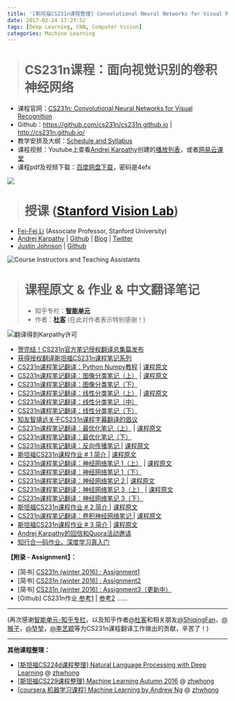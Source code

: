 ```yaml
---
title: '[斯坦福CS231n课程整理] Convolutional Neural Networks for Visual Recognition(附翻译，作业)'
date: 2017-02-24 17:27:52
tags: [Deep Learning, CNN, Computer Vision]
categories: Machine Learning
---
```


> # CS231n课程：面向视觉识别的卷积神经网络

- 课程官网：[CS231n: Convolutional Neural Networks for Visual Recognition](http://cs231n.stanford.edu/)
- Github：https://github.com/cs231n/cs231n.github.io | http://cs231n.github.io/
- 教学安排及大纲：[Schedule and Syllabus](http://vision.stanford.edu/teaching/cs231n/syllabus.html)
- 课程视频：Youtube上查看[Andrej Karpathy](https://link.zhihu.com/?target=https%3A//www.youtube.com/channel/UCPk8m_r6fkUSYmvgCBwq-sw)创建的[播放列表](https://link.zhihu.com/?target=https%3A//www.youtube.com/playlist%3Flist%3DPLkt2uSq6rBVctENoVBg1TpCC7OQi31AlC)，或者[网易云课堂](http://study.163.com/course/introduction/1003223001.htm#/courseDetail)
- 课程pdf及视频下载：[百度网盘下载](https://pan.baidu.com/s/1eRHH4L8)，密码是4efx

![](http://upload-images.jianshu.io/upload_images/145616-a0eeadfcd667b7bb.png?imageMogr2/auto-orient/strip%7CimageView2/2/w/1240)

<!--more-->

> # 授课 ([Stanford Vision Lab](http://vision.stanford.edu/index.html))

- [Fei-Fei Li](http://vision.stanford.edu/feifeili/) (Associate Professor, Stanford University)
- [Andrej Karpathy](http://cs.stanford.edu/people/karpathy/) | [Github](https://github.com/karpathy) | [Blog](http://karpathy.github.io/) | [Twitter](https://twitter.com/karpathy)
- [Justin Johnson](http://cs.stanford.edu/people/jcjohns/) | [Github](https://github.com/jcjohnson)

![Course Instructors and Teaching Assistants](http://upload-images.jianshu.io/upload_images/145616-df9eb2f6ea9512fb.png?imageMogr2/auto-orient/strip%7CimageView2/2/w/1240)

> # 课程原文 & 作业 & 中文翻译笔记
> - 知乎专栏：[**智能单元**](https://zhuanlan.zhihu.com/intelligentunit)
> - 作者：[**杜客**](https://www.zhihu.com/people/du-ke/answers) (在此对作者表示特别感谢！)

![翻译得到Karpathy许可](http://upload-images.jianshu.io/upload_images/145616-3b415a85af702e04.png?imageMogr2/auto-orient/strip%7CimageView2/2/w/1240)

- [贺完结！CS231n官方笔记授权翻译总集篇发布](https://zhuanlan.zhihu.com/p/21930884?refer=intelligentunit)
- [获得授权翻译斯坦福CS231n课程笔记系列](https://zhuanlan.zhihu.com/p/20870307?refer=intelligentunit)
- [CS231n课程笔记翻译：Python Numpy教程](https://zhuanlan.zhihu.com/p/20878530?refer=intelligentunit) | [课程原文](http://cs231n.github.io/python-numpy-tutorial/)
- [CS231n课程笔记翻译：图像分类笔记（上）](https://zhuanlan.zhihu.com/p/20894041?refer=intelligentunit) | [课程原文](http://cs231n.github.io/classification/)
- [CS231n课程笔记翻译：图像分类笔记（下）](https://zhuanlan.zhihu.com/p/20900216?refer=intelligentunit)
- [CS231n课程笔记翻译：线性分类笔记（上）](https://zhuanlan.zhihu.com/p/20918580?refer=intelligentunit) | [课程原文](http://cs231n.github.io/linear-classify/)
- [CS231n课程笔记翻译：线性分类笔记（中）](https://zhuanlan.zhihu.com/p/20945670?refer=intelligentunit)
- [CS231n课程笔记翻译：线性分类笔记（下）](https://zhuanlan.zhihu.com/p/21102293?refer=intelligentunit)
- [知友智靖远关于CS231n课程字幕翻译的倡议 ](https://zhuanlan.zhihu.com/p/21354230?refer=intelligentunit)
- [CS231n课程笔记翻译：最优化笔记（上）](https://zhuanlan.zhihu.com/p/21360434?refer=intelligentunit) | [课程原文](http://cs231n.github.io/optimization-1/)
- [CS231n课程笔记翻译：最优化笔记（下）](https://zhuanlan.zhihu.com/p/21387326?refer=intelligentunit)
- [CS231n课程笔记翻译：反向传播笔记 ](https://zhuanlan.zhihu.com/p/21407711?refer=intelligentunit) | [课程原文](http://cs231n.github.io/optimization-2/)
- [斯坦福CS231n课程作业 # 1 简介 ](https://zhuanlan.zhihu.com/p/21441838?refer=intelligentunit) | [课程原文](http://cs231n.github.io/assignments2016/assignment1/)
- [CS231n课程笔记翻译：神经网络笔记 1（上）](https://zhuanlan.zhihu.com/p/21462488?refer=intelligentunit) | [课程原文](http://cs231n.github.io/neural-networks-1/)
- [CS231n课程笔记翻译：神经网络笔记 1（下）](https://zhuanlan.zhihu.com/p/21513367?refer=intelligentunit)
- [CS231n课程笔记翻译：神经网络笔记 2 ](https://zhuanlan.zhihu.com/p/21560667?refer=intelligentunit) | [课程原文](http://cs231n.github.io/neural-networks-2/)
- [CS231n课程笔记翻译：神经网络笔记 3（上）](https://zhuanlan.zhihu.com/p/21741716?refer=intelligentunit) | [课程原文](http://cs231n.github.io/neural-networks-3/)
- [CS231n课程笔记翻译：神经网络笔记 3（下）](https://zhuanlan.zhihu.com/p/21798784?refer=intelligentunit)
- [斯坦福CS231n课程作业 # 2 简介 ](https://zhuanlan.zhihu.com/p/21941485?refer=intelligentunit) | [课程原文](http://cs231n.github.io/assignments2016/assignment2/)
- [CS231n课程笔记翻译：卷积神经网络笔记 ](https://zhuanlan.zhihu.com/p/22038289?refer=intelligentunit) | [课程原文](http://cs231n.github.io/convolutional-networks/)
- [斯坦福CS231n课程作业 # 3 简介 ](https://zhuanlan.zhihu.com/p/21946525?refer=intelligentunit) | [课程原文](http://cs231n.github.io/assignments2016/assignment3/)
- [Andrej Karpathy的回信和Quora活动邀请](https://zhuanlan.zhihu.com/p/22282421?refer=intelligentunit)
- [知行合一码作业，深度学习真入门 ](https://zhuanlan.zhihu.com/p/22232836?refer=intelligentunit)


**【附录 - Assignment】：**

- [简书] [CS231n (winter 2016) : Assignment1](http://www.jianshu.com/p/004c99623104)
- [简书] [CS231n (winter 2016) : Assignment2](http://www.jianshu.com/p/9c4396653324)
- [简书] [CS231n (winter 2016) : Assignment3（更新中）](http://www.jianshu.com/p/e46b1aa48886)
- [Github] CS231n作业[ 参考1](https://github.com/MyHumbleSelf/cs231n) | [参考2](https://github.com/dengfy/cs231n) ……


---

(再次感谢[智能单元-知乎专栏](https://zhuanlan.zhihu.com/intelligentunit)，以及知乎作者[@杜客](https://www.zhihu.com/people/du-ke/answers)和相关朋友[@ShiqingFan](https://www.zhihu.com/people/584f06e4ed2edc6007e4793179e7cdc1)，[@猴子](https://www.zhihu.com/people/hmonkey)，[@堃堃](https://www.zhihu.com/people/e7fcc05b0cf8a90a3e676d0206f888c9)，[@李艺颖](https://www.zhihu.com/people/f11e78650e8185db2b013af42fd9a481)等为CS231n课程翻译工作做出的贡献，辛苦了！)

---

**其他课程整理：**

- [[斯坦福CS224d课程整理] Natural Language Processing with Deep Learning](http://www.jianshu.com/p/062d2bbbef93) @ [zhwhong](http://www.jianshu.com/u/38cd2a8c425e)
- [[斯坦福CS229课程整理] Machine Learning Autumn 2016](http://www.jianshu.com/p/0a6ef31ff77a) @ [zhwhong](http://www.jianshu.com/u/38cd2a8c425e)
- [[coursera 机器学习课程] Machine Learning by Andrew Ng](http://www.jianshu.com/p/c68d0df13e0b) @ [zhwhong](http://www.jianshu.com/u/38cd2a8c425e)
